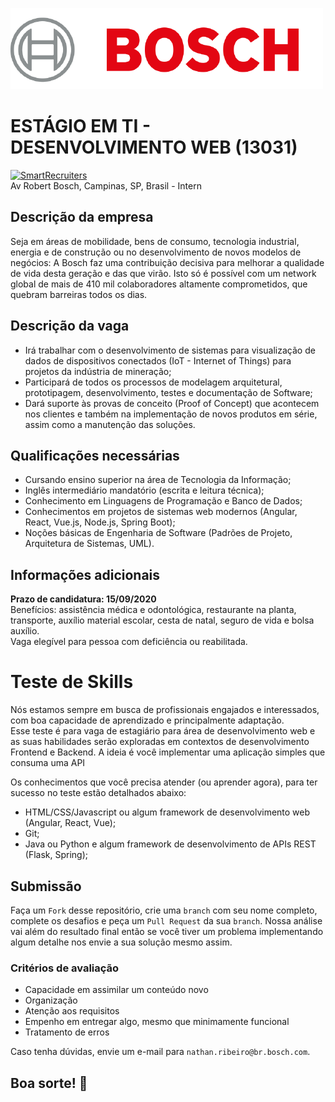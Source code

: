 ![BOSCH Logo](logo.png)
# ESTÁGIO EM TI - DESENVOLVIMENTO WEB (13031)
[![SmartRecruiters](https://img.shields.io/badge/Powered%20By-SmartRecruiters-brightgreen.svg)](https://smrtr.io/4mbxR)  
Av Robert Bosch, Campinas, SP, Brasil - Intern

## Descrição da empresa
Seja em áreas de mobilidade, bens de consumo, tecnologia industrial, energia e de construção ou no desenvolvimento de novos modelos de negócios: A Bosch faz uma contribuição decisiva para melhorar a qualidade de vida desta geração e das que virão. Isto só é possível com um network global de mais de 410 mil colaboradores altamente comprometidos, que quebram barreiras todos os dias.

## Descrição da vaga
- Irá trabalhar com o desenvolvimento de sistemas para visualização de dados de dispositivos conectados (IoT - Internet of Things) para projetos da indústria de mineração;
- Participará de todos os processos de modelagem arquitetural, prototipagem, desenvolvimento, testes e documentação de Software;
- Dará suporte às provas de conceito (Proof of Concept) que acontecem nos clientes e também na implementação de novos produtos em série, assim como a manutenção das soluções.

## Qualificações necessárias
- Cursando ensino superior na área de Tecnologia da Informação;
- Inglês intermediário mandatório (escrita e leitura técnica);
- Conhecimento em Linguagens de Programação e Banco de Dados;
- Conhecimentos em projetos de sistemas web modernos (Angular, React, Vue.js, Node.js, Spring Boot);
- Noções básicas de Engenharia de Software (Padrões de Projeto, Arquitetura de Sistemas, UML).

## Informações adicionais
**Prazo de candidatura: 15/09/2020**  
Benefícios: assistência médica e odontológica, restaurante na planta, transporte, auxílio material escolar, cesta de natal, seguro de vida e bolsa auxílio.  
Vaga elegível para pessoa com deficiência ou reabilitada.  

# Teste de Skills
Nós estamos sempre em busca de profissionais engajados e interessados, com boa capacidade de aprendizado e principalmente adaptação.  
Esse teste é para vaga de estagiário para área de desenvolvimento web e as suas habilidades serão exploradas em contextos de desenvolvimento Frontend e Backend.
A ideia é você implementar uma aplicação simples que consuma uma API 

Os conhecimentos que você precisa atender (ou aprender agora), para ter sucesso no teste estão detalhados abaixo:
- HTML/CSS/Javascript ou algum framework de desenvolvimento web (Angular, React, Vue);
- Git;
- Java ou Python e algum framework de desenvolvimento de APIs REST (Flask, Spring);

## Submissão
Faça um `Fork` desse repositório, crie uma `branch` com seu nome completo, complete os desafios e peça um `Pull Request` da sua `branch`.
Nossa análise vai além do resultado final então se você tiver um problema implementando algum detalhe nos envie a sua solução mesmo assim.

### Critérios de avaliação
- Capacidade em assimilar um conteúdo novo
- Organização
- Atenção aos requisitos
- Empenho em entregar algo, mesmo que minimamente funcional
- Tratamento de erros

Caso tenha dúvidas, envie um e-mail para `nathan.ribeiro@br.bosch.com`.
## Boa sorte! :punch:
